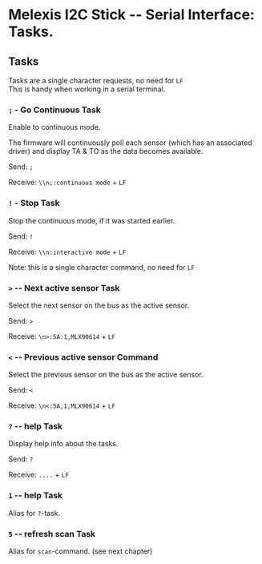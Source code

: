 # Melexis I2C Stick -- Serial Interface: Tasks.

## Tasks

Tasks are a single character requests, no need for `LF`  
This is handy when working in a serial terminal.

### `;` - Go Continuous Task

Enable to continuous mode.

The firmware will continuously poll each sensor (which has an associated
driver) and display TA & TO as the data becomes available.

Send: `;`

Receive: `\\n;:continuous mode` + `LF`

### `!` - Stop Task

Stop the continuous mode, if it was started earlier.

Send: `!`

Receive: `\\n:interactive mode` + `LF`

Note: this is a single character command, no need for `LF`

### `>` -- Next active sensor Task

Select the next sensor on the bus as the active sensor.

Send: `>`

Receive: `\n>:5A:1,MLX90614` + `LF`

### `<` -- Previous active sensor Command

Select the previous sensor on the bus as the active sensor.

Send: `<`

Receive: `\n<:5A,1,MLX90614` + `LF`

### `?` -- help Task

Display help info about the tasks.

Send: `?`

Receive: `....` + `LF`

### `1` -- help Task

Alias for `?`-task.

### `5` -- refresh scan Task

Alias for `scan`-command. (see next chapter)
